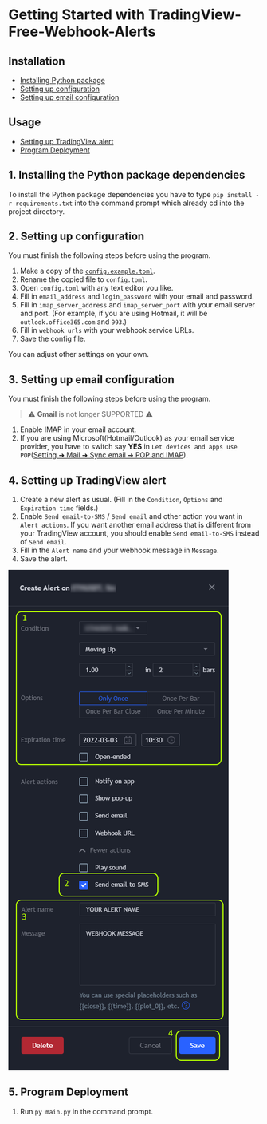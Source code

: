 # Getting Started with TradingView-Free-Webhook-Alerts

## Installation
- [Installing Python package](#installing-python-package)
- [Setting up configuration](#setting-up-configuration)
- [Setting up email configuration](#setting-up-email-configuration)

## Usage
- [Setting up TradingView alert](#setting-up-tradingview-alert)
- [Program Deployment](#program-deployment)

<a name="installing-python-package"></a>
## 1. Installing the Python package dependencies

To install the Python package dependencies you have to type `pip install -r requirements.txt` into the command prompt which already cd into the project directory.


<a name="setting-up-configuration"></a>
## 2. Setting up configuration

You must finish the following steps before using the program.

1. Make a copy of the [`config.example.toml`](config.example.toml).
2. Rename the copied file to `config.toml`.
3. Open `config.toml` with any text editor you like.
4. Fill in `email_address` and `login_password` with your email and password.
5. Fill in `imap_server_address` and `imap_server_port` with your email server and port. (For example, if you are using Hotmail, it will be `outlook.office365.com` and `993`.)
6. Fill in `webhook_urls` with your webhook service URLs.
7. Save the config file.

You can adjust other settings on your own.

<a name="setting-up-email-configuration"></a>
## 3. Setting up email configuration

You must finish the following steps before using the program.

>:warning: **Gmail** is not longer SUPPORTED :warning: 

1. Enable IMAP in your email account.
2. If you are using Microsoft(Hotmail/Outlook) as your email service provider, you have to switch say **YES** in `Let devices and apps use POP`([Setting ➜ Mail ➜ Sync email ➜ POP and IMAP](https://outlook.live.com/mail/0/options/mail/accounts/popImap)).

<a name="setting-up-tradingview-alert"></a>
## 4. Setting up TradingView alert

1. Create a new alert as usual. (Fill in the `Condition`, `Options` and `Expiration time` fields.)
2. Enable `Send email-to-SMS` / `Send email` and other action you want in `Alert actions`. If you want another email address that is different from your TradingView account, you should enable `Send email-to-SMS` instead of `Send email`.
3. Fill in the `Alert name` and your webhook message in `Message`.
4. Save the alert.

![alt text](/docs/imgs/create-tradingview-alert.png)

<a name="program-deployment"></a>
## 5. Program Deployment

1. Run `py main.py` in the command prompt.